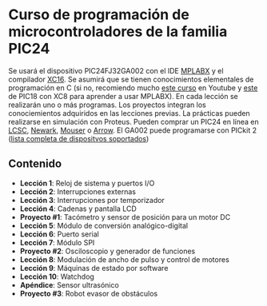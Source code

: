 # Curso de programación de microcontroladores de la familia PIC24
Se usará el dispositivo PIC24FJ32GA002 con el IDE [MPLABX](https://www.microchip.com/mplab/mplab-x-ide) y el compilador [XC16](https://www.microchip.com/mplab/compilers). Se asumirá que se tienen conocimientos elementales de programación en C (si no, recomiendo mucho [este curso](https://www.youtube.com/playlist?list=PLn9-gi1mj5U7BjN4O-6QkbdtUpXcrF24_) en Youtube y [este](https://www.youtube.com/watch?v=aUVQFtbSf-o&list=PL30JuOneaGsk2pllg0RL9DpVJ1xL3AZ9Q) de PIC18 con XC8 para aprender a usar MPLABX). En cada lección se realizarán uno o más programas. Los proyectos integran los conociemientos adquiridos en las lecciones previas. La prácticas pueden realizarse en simulación con Proteus. Pueden comprar un PIC24 en línea en [LCSC](https://lcsc.com/), [Newark](https://mexico.newark.com/), [Mouser](https://www.mouser.mx/) o [Arrow](https://www.arrow.com/es-mx). El GA002 puede programarse con PICkit 2 ([lista completa de dispositvos soportados](http://ww1.microchip.com/downloads/en/devicedoc/pickit%202%20readme%20v2-61-00%20(a).txt))
## Contenido
* **Lección 1**: Reloj de sistema y puertos I/O
* **Lección 2**: Interrupciones externas
* **Lección 3**: Interrupciones por temporizador
* **Lección 4**: Cadenas y pantalla LCD
* **Proyecto #1**: Tacómetro y sensor de posición para un motor DC
* **Lección 5**: Módulo de conversión analógico-digital
* **Lección 6**: Puerto serial
* **Lección 7**: Módulo SPI
* **Proyecto #2**: Osciloscopio y generador de funciones
* **Lección 8**: Modulación de ancho de pulso y control de motores
* **Lección 9**: Máquinas de estado por software
* **Lección 10**: Watchdog
* **Apéndice**: Sensor ultrasónico
* **Proyecto #3**: Robot evasor de obstáculos 

